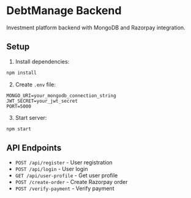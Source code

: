 # DebtManage Backend

Investment platform backend with MongoDB and Razorpay integration.

## Setup

1. Install dependencies:
```bash
npm install
```

2. Create `.env` file:
```
MONGO_URI=your_mongodb_connection_string
JWT_SECRET=your_jwt_secret
PORT=5000
```

3. Start server:
```bash
npm start
```

## API Endpoints

- `POST /api/register` - User registration
- `POST /api/login` - User login
- `GET /api/user-profile` - Get user profile
- `POST /create-order` - Create Razorpay order
- `POST /verify-payment` - Verify payment